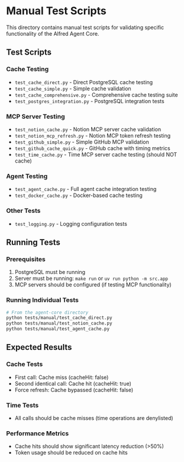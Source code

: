 # Manual Test Scripts

This directory contains manual test scripts for validating specific functionality of the Alfred Agent Core.

## Test Scripts

### Cache Testing
- `test_cache_direct.py` - Direct PostgreSQL cache testing
- `test_cache_simple.py` - Simple cache validation
- `test_cache_comprehensive.py` - Comprehensive cache testing suite
- `test_postgres_integration.py` - PostgreSQL integration tests

### MCP Server Testing
- `test_notion_cache.py` - Notion MCP server cache validation
- `test_notion_mcp_refresh.py` - Notion MCP token refresh testing
- `test_github_simple.py` - Simple GitHub MCP validation
- `test_github_cache_quick.py` - GitHub cache with timing metrics
- `test_time_cache.py` - Time MCP server cache testing (should NOT cache)

### Agent Testing
- `test_agent_cache.py` - Full agent cache integration testing
- `test_docker_cache.py` - Docker-based cache testing

### Other Tests
- `test_logging.py` - Logging configuration tests

## Running Tests

### Prerequisites
1. PostgreSQL must be running
2. Server must be running: `make run` or `uv run python -m src.app`
3. MCP servers should be configured (if testing MCP functionality)

### Running Individual Tests

```bash
# From the agent-core directory
python tests/manual/test_cache_direct.py
python tests/manual/test_notion_cache.py
python tests/manual/test_agent_cache.py
```

## Expected Results

### Cache Tests
- First call: Cache miss (cacheHit: false)
- Second identical call: Cache hit (cacheHit: true)
- Force refresh: Cache bypassed (cacheHit: false)

### Time Tests
- All calls should be cache misses (time operations are denylisted)

### Performance Metrics
- Cache hits should show significant latency reduction (>50%)
- Token usage should be reduced on cache hits
